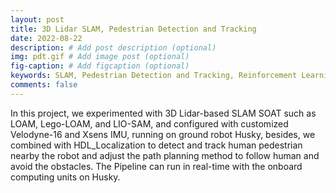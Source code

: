 ```yaml
---
layout: post
title: 3D Lidar SLAM, Pedestrian Detection and Tracking
date: 2022-08-22
description: # Add post description (optional)
img: pdt.gif # Add image post (optional)
fig-caption: # Add figcaption (optional)
keywords: SLAM, Pedestrian Detection and Tracking, Reinforcement Learning, ROS
comments: false
---
```



In this project, we experimented with 3D Lidar-based SLAM SOAT such as LOAM, Lego-LOAM, and LIO-SAM, and configured with customized Velodyne-16 and Xsens IMU, running on ground robot Husky, besides, we combined with HDL_Localization to detect and track human pedestrian nearby the robot and adjust the path planning method to follow human and avoid the obstacles. The Pipeline can run in real-time with the onboard computing units on Husky.
